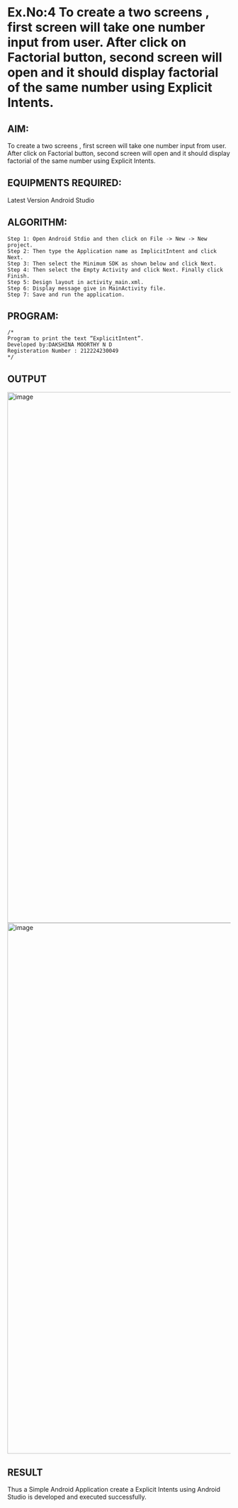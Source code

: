 # Ex.No:4 To create a two screens , first screen will take one number input from user. After click on Factorial button, second screen will open and it should display factorial of the same number using Explicit Intents.


## AIM:

To create a two screens , first screen will take one number input from user. After click on Factorial button, second screen will open and it should display factorial of the same number using Explicit Intents.


## EQUIPMENTS REQUIRED:

Latest Version Android Studio

## ALGORITHM:
```
Step 1: Open Android Stdio and then click on File -> New -> New project.
Step 2: Then type the Application name as ImplicitIntent and click Next.
Step 3: Then select the Minimum SDK as shown below and click Next.
Step 4: Then select the Empty Activity and click Next. Finally click Finish.
Step 5: Design layout in activity_main.xml.
Step 6: Display message give in MainActivity file.
Step 7: Save and run the application.
```


## PROGRAM:
```
/*
Program to print the text “ExplicitIntent”.
Developed by:DAKSHINA MOORTHY N D
Registeration Number : 212224230049
*/
```

## OUTPUT

<img width="1919" height="1199" alt="image" src="https://github.com/user-attachments/assets/ef955a1f-a9f8-490c-9002-b60c6cc61159" />

<img width="1919" height="1199" alt="image" src="https://github.com/user-attachments/assets/5e202045-2552-4fea-b584-9be42dbfd28c" />


## RESULT
Thus a Simple Android Application create a Explicit Intents using Android Studio is developed and executed successfully.


